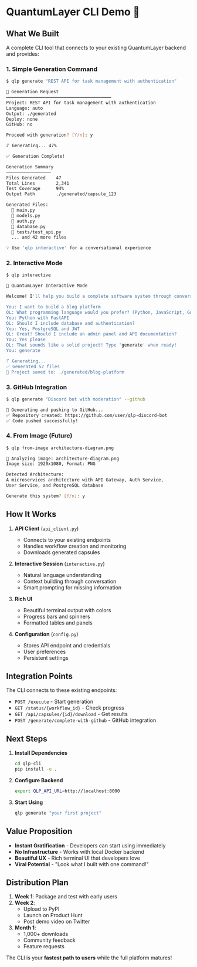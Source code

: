 # QuantumLayer CLI Demo 🚀

## What We Built

A complete CLI tool that connects to your existing QuantumLayer backend and provides:

### 1. **Simple Generation Command**
```bash
$ qlp generate "REST API for task management with authentication"

🚀 Generation Request
━━━━━━━━━━━━━━━━━━━━━━━━━━━━━━━━━━━━━━━━
Project: REST API for task management with authentication
Language: auto
Output: ./generated
Deploy: none
GitHub: no

Proceed with generation? [Y/n]: y

⠏ Generating... 47%

✅ Generation Complete!

Generation Summary
─────────────────
Files Generated    47
Total Lines        2,341
Test Coverage      94%
Output Path        ./generated/capsule_123

Generated Files:
  📄 main.py
  📄 models.py
  📄 auth.py
  📄 database.py
  📄 tests/test_api.py
  ... and 42 more files

💡 Use 'qlp interactive' for a conversational experience
```

### 2. **Interactive Mode**
```bash
$ qlp interactive

🧠 QuantumLayer Interactive Mode

Welcome! I'll help you build a complete software system through conversation.

You: I want to build a blog platform
QL: What programming language would you prefer? (Python, JavaScript, Go, etc.)
You: Python with FastAPI
QL: Should I include database and authentication?
You: Yes, PostgreSQL and JWT
QL: Great! Should I include an admin panel and API documentation?
You: Yes please
QL: That sounds like a solid project! Type 'generate' when ready!
You: generate

⠏ Generating... 
✅ Generated 52 files
📁 Project saved to: ./generated/blog-platform
```

### 3. **GitHub Integration**
```bash
$ qlp generate "Discord bot with moderation" --github

🚀 Generating and pushing to GitHub...
✅ Repository created: https://github.com/user/qlp-discord-bot
✅ Code pushed successfully!
```

### 4. **From Image (Future)**
```bash
$ qlp from-image architecture-diagram.png

🎨 Analyzing image: architecture-diagram.png
Image size: 1920x1080, Format: PNG

Detected Architecture:
A microservices architecture with API Gateway, Auth Service, 
User Service, and PostgreSQL database

Generate this system? [Y/n]: y
```

## How It Works

1. **API Client** (`api_client.py`)
   - Connects to your existing endpoints
   - Handles workflow creation and monitoring
   - Downloads generated capsules

2. **Interactive Session** (`interactive.py`)
   - Natural language understanding
   - Context building through conversation
   - Smart prompting for missing information

3. **Rich UI** 
   - Beautiful terminal output with colors
   - Progress bars and spinners
   - Formatted tables and panels

4. **Configuration** (`config.py`)
   - Stores API endpoint and credentials
   - User preferences
   - Persistent settings

## Integration Points

The CLI connects to these existing endpoints:
- `POST /execute` - Start generation
- `GET /status/{workflow_id}` - Check progress
- `GET /api/capsules/{id}/download` - Get results
- `POST /generate/complete-with-github` - GitHub integration

## Next Steps

1. **Install Dependencies**
   ```bash
   cd qlp-cli
   pip install -e .
   ```

2. **Configure Backend**
   ```bash
   export QLP_API_URL=http://localhost:8000
   ```

3. **Start Using**
   ```bash
   qlp generate "your first project"
   ```

## Value Proposition

- **Instant Gratification** - Developers can start using immediately
- **No Infrastructure** - Works with local Docker backend
- **Beautiful UX** - Rich terminal UI that developers love
- **Viral Potential** - "Look what I built with one command!"

## Distribution Plan

1. **Week 1**: Package and test with early users
2. **Week 2**: 
   - Upload to PyPI
   - Launch on Product Hunt
   - Post demo video on Twitter
3. **Month 1**: 
   - 1,000+ downloads
   - Community feedback
   - Feature requests

The CLI is your **fastest path to users** while the full platform matures!